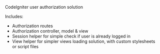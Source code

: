CodeIgniter user authorization solution

Includes:
- Authorization routes
- Authorization controller, model & view
- Session helper for simple check if user is already logged in
- View helper for simpler views loading solution, with custom stylesheets or script files

